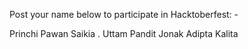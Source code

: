Post your name below to participate in Hacktoberfest: -

Princhi Pawan Saikia .
Uttam Pandit
Jonak Adipta Kalita